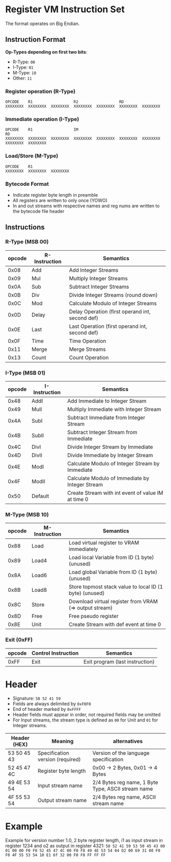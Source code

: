 # Register VM Instruction Set

The format operates on Big Endian.

## Instruction Format

__Op-Types depending on first two bits__:
- R-Type: `00`
- I-Type: `01`
- M-Type: `10`
- Other: `11`

### Register operation (R-Type)
```
OPCODE    R1                  R2                  RD
XXXXXXXX  XXXXXXXX  XXXXXXXX  XXXXXXXX  XXXXXXXX  XXXXXXXX  XXXXXXXX
```

### Immediate operation (I-Type)
```
OPCODE    R1                  IM                                      RD
XXXXXXXX  XXXXXXXX  XXXXXXXX  XXXXXXXX  XXXXXXXX  XXXXXXXX  XXXXXXXX  XXXXXXXX  XXXXXXXX
```

### Load/Store (M-Type)
```
OPCODE    R1
XXXXXXXX  XXXXXXXX  XXXXXXXX
```

### Bytecode Format

- Indicate register byte length in preamble
- All registers are written to only once (YOWO)
- In and out streams with respective names and reg nums are written to the bytecode file header

## Instructions

### R-Type (MSB 00)
| opcode  | R-Instruction         |   Semantics                                           |
|---------|-----------------------|-------------------------------------------------------|
| 0x08    | Add                   | Add Integer Streams                                   |
| 0x09    | Mul                   | Multiply Integer Streams                              |
| 0x0A    | Sub                   | Subtract Integer Streams                              |
| 0x0B    | Div                   | Divide Integer Streams (round down)                   |
| 0x0C    | Mod                   | Calculate Modulo of Integer Streams                   |
| 0x0D    | Delay                 | Delay Operation (first operand int, second def)       |
| 0x0E    | Last                  | Last Operation (first operand int, second def)        |
| 0x0F    | Time                  | Time Operation                                        |
| 0x11    | Merge                 | Merge         Streams                                 |
| 0x13    | Count                 | Count Operation                                       |

### I-Type (MSB 01)
| opcode  | I-Instruction         |   Semantics                                           |
|---------|-----------------------|-------------------------------------------------------|
| 0x48    | AddI                  | Add Immediate to Integer Stream                       |
| 0x49    | MulI                  | Multiply Immediate with Integer Stream                |
| 0x4A    | SubI                  | Subtract Immediate from Integer Stream                |
| 0x4B    | SubII                 | Subtract Integer Stream from Immediate                |
| 0x4C    | DivI                  | Divide Integer Stream by Immediate                    |
| 0x4D    | DivII                 | Divide Immediate by Integer Stream                    |
| 0x4E    | ModI                  | Calculate Modulo of Integer Stream by Immediate       |
| 0x4F    | ModII                 | Calculate Modulo of Immediate by Integer Stream       |
| 0x50    | Default               | Create Stream with int event of value IM at time 0    |

### M-Type (MSB 10)
| opcode  | M-Instruction         |   Semantics                                           | 
|---------|-----------------------|-------------------------------------------------------|
| 0x88    | Load                  | Load virtual register to VRAM immediately             |
| 0x89    | Load4                 | Load local Variable from ID (1 byte) (unused)         |
| 0x8A    | Load6                 | Load global Variable from ID (1 byte) (unused)        |
| 0x8B    | Load8                 | Store topmost stack value to local ID (1 byte) (unused)|
| 0x8C    | Store                 | Download virtual register from VRAM (=> output stream)|
| 0x8D    | Free                  | Free pseudo register                                  |
| 0x8E    | Unit                  | Create Stream with def event at time 0                |

### Exit (0xFF)
| opcode  | Control Instruction   |   Semantics                                           |
|---------|-----------------------|-------------------------------------------------------|
| 0xFF    | Exit                  | Exit program (last instruction)                       |

# Header
* Signature: `58 52 41 59`
* Fields are always delimited by `0xF0F0`
* End of header marked by `0xFFFF`
* Header fields must appear in order, not required fields may be omitted
* For Input streams, the stream type is defined as `00` for Unit and `01` for Integer streams.

| Header (HEX)  |     Meaning                       |      alternatives                                  |
|---------------|-----------------------------------|----------------------------------------------------|
| 53 50 45 43   | Specification version (required)  | Version of the language specification              |
| 52 45 47 4C   | Register byte length              | 0x00 -> 2 Bytes, 0x01 -> 4 Bytes                   |
| 49 4E 53 54   | Input stream name                 | 2/4 Bytes reg name, 1 Byte Type, ASCII stream name |
| 4F 55 53 54   | Output stream name                | 2/4 Bytes reg name, ASCII stream name |

# Example
Example for version number 1.0, 2 byte register length, i1 as input stream in register 1234 and o2 as output in register 4321:
`58 52 41 59 53 50 45 43 00 01 00 00 F0 F0 52 45 47 4C 00 F0 F0 49 4E 53 54 04 D2 00 69 31 00 F0 F0 4F 55 53 54 10 E1 6f 32 00 F0 F0 FF FF FF`